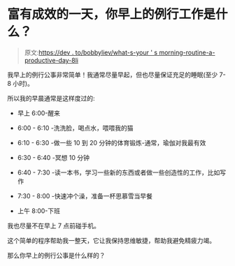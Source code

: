 # 富有成效的一天，你早上的例行工作是什么？

> 原文:[https://dev . to/bobbyliev/what-s-your ' s morning-routine-a-productive-day-8li](https://dev.to/bobbyiliev/what-s-your-morning-routine-for-a-productive-day-8li)

我早上的例行公事非常简单！我通常尽量早起，但也尽量保证充足的睡眠(至少 7-8 小时)。

所以我的早晨通常是这样度过的:

*   早上 6:00-醒来

*   6:00 - 6:10 -洗洗脸，喝点水，喂喂我的猫

*   6:10 - 6:30 -做一些 10 到 20 分钟的体育锻炼-通常，瑜伽对我最有效

*   6:30 - 6:40 -冥想 10 分钟

*   6:40 - 7:30 -读一本书，学习一些新的东西或者做一些创造性的工作，比如写作

*   7:30 - 8:00 -快速冲个澡，准备一杯思慕雪当早餐

*   上午 8:00-下班

我也尽量不在早上 7 点前碰手机。

这个简单的程序帮助我一整天，它让我保持思维敏捷，帮助我避免精疲力竭。

那么你早上的例行公事是什么样的？